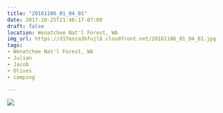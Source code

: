 ```yaml
---
title: "20161106_01_04_01"
date: 2017-10-25T21:46:17-07:00
draft: false
location: Wenatchee Nat'l Forest, WA
img_url: https://d17enza3bfujl8.cloudfront.net/20161106_01_04_01.jpg
tags:
- Wenatchee Nat'l Forest, WA
- Julian
- Jacob
- Olives
- camping

---
```


![](https://d17enza3bfujl8.cloudfront.net/20161106_01_04_01.jpg)

